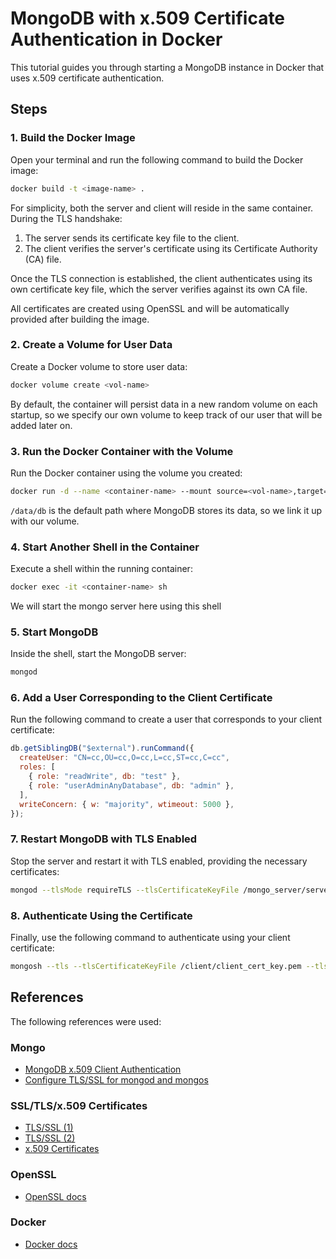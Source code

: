 # MongoDB with x.509 Certificate Authentication in Docker

This tutorial guides you through starting a MongoDB instance in Docker that uses x.509 certificate authentication.

## Steps

### 1. Build the Docker Image

Open your terminal and run the following command to build the Docker image:

```bash
docker build -t <image-name> .
```

For simplicity, both the server and client will reside in the same container. During the TLS handshake:

1. The server sends its certificate key file to the client.
2. The client verifies the server's certificate using its Certificate Authority (CA) file.

Once the TLS connection is established, the client authenticates using its own certificate key file, which the server verifies against its own CA file.

All certificates are created using OpenSSL and will be automatically provided after building the image.

### 2. Create a Volume for User Data

Create a Docker volume to store user data:

```bash
docker volume create <vol-name>
```

By default, the container will persist data in a new random volume on each startup, so we specify our own volume to keep track of our user that will be added later on.

### 3. Run the Docker Container with the Volume

Run the Docker container using the volume you created:

```bash
docker run -d --name <container-name> --mount source=<vol-name>,target=/data/db <image-name>
```

`/data/db` is the default path where MongoDB stores its data, so we link it up with our volume.

### 4. Start Another Shell in the Container

Execute a shell within the running container:

```bash
docker exec -it <container-name> sh
```

We will start the mongo server here using this shell

### 5. Start MongoDB

Inside the shell, start the MongoDB server:

```bash
mongod
```

### 6. Add a User Corresponding to the Client Certificate

Run the following command to create a user that corresponds to your client certificate:

```javascript
db.getSiblingDB("$external").runCommand({
  createUser: "CN=cc,OU=cc,O=cc,L=cc,ST=cc,C=cc",
  roles: [
    { role: "readWrite", db: "test" },
    { role: "userAdminAnyDatabase", db: "admin" },
  ],
  writeConcern: { w: "majority", wtimeout: 5000 },
});
```

### 7. Restart MongoDB with TLS Enabled

Stop the server and restart it with TLS enabled, providing the necessary certificates:

```bash
mongod --tlsMode requireTLS --tlsCertificateKeyFile /mongo_server/server_cert_key.pem --tlsCAFile /CA/CA_cert.pem
```

### 8. Authenticate Using the Certificate

Finally, use the following command to authenticate using your client certificate:

```bash
mongosh --tls --tlsCertificateKeyFile /client/client_cert_key.pem --tlsCAFile /CA/CA_cert.pem --authenticationDatabase '$external' --authenticationMechanism MONGODB-X509
```

## References

The following references were used:

### Mongo

- [MongoDB x.509 Client Authentication](https://www.mongodb.com/docs/manual/tutorial/configure-x509-client-authentication/)
- [Configure TLS/SSL for mongod and mongos](https://www.mongodb.com/docs/manual/tutorial/configure-ssl/#mongod-and-mongos-certificate-key-file)

### SSL/TLS/x.509 Certificates

- [TLS/SSL (1)](https://www.youtube.com/watch?v=sEkw8ZcxtFk)
- [TLS/SSL (2)](https://www.youtube.com/watch?v=r1nJT63BFQ0&t=727s)
- [x.509 Certificates](https://www.youtube.com/watch?v=kAaIYRJoJkc)

### OpenSSL

- [OpenSSL docs](https://www.openssl.org/)

### Docker

- [Docker docs](https://docs.docker.com/)

